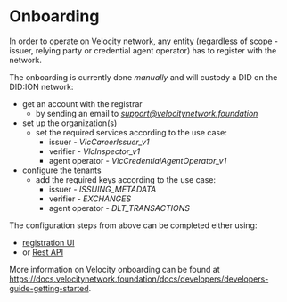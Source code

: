 # Onboarding

In order to operate on Velocity network, any entity (regardless of scope - issuer, relying party or credential agent operator) has to register with the network.

The onboarding is currently done _manually_ and will custody a DID on the DID:ION network:
* get an account with the registrar
    * by sending an email to [_support@velocitynetwork.foundation_](support@velocitynetwork.foundation)
* set up the organization(s)
    * set the required services according to the use case:
        * issuer - _VlcCareerIssuer\_v1_
        * verifier - _VlcInspector\_v1_
        * agent operator - _VlcCredentialAgentOperator\_v1_
* configure the tenants
    * add the required keys according to the use case:
        * issuer - _ISSUING\_METADATA_
        * verifier - _EXCHANGES_
        * agent operator - _DLT\_TRANSACTIONS_

The configuration steps from above can be completed either using:
* [registration UI](https://docs.velocitynetwork.foundation/docs/developers/developers-guide-getting-started#using-the-registration-ui)
* or [Rest API](https://docs.velocitynetwork.foundation/docs/developers/developers-guide-getting-started#using-json-rest-api-endpoints)


More information on Velocity onboarding can be found at https://docs.velocitynetwork.foundation/docs/developers/developers-guide-getting-started.